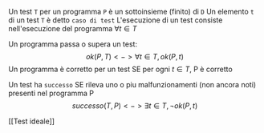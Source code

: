 Un test `T` per un programma `P` è un sottoinsieme (finito) di `D`
Un elemento `t` di un test `T` è detto `caso di test`
L'esecuzione di un test consiste nell'esecuzione del programma $\forall t \in T$

Un programma passa o supera un test:$$ok(P, T) <-> \forall t \in T, ok(P,t)$$
Un programma è corretto per un test SE per ogni $t \in T$, P è corretto

Un test ha `successo` SE rileva uno o piu malfunzionamenti (non ancora noti) presenti nel programma P
$$successo(T, P) <-> \exists t \in T, \neg ok(P, t)$$

[[Test ideale]]